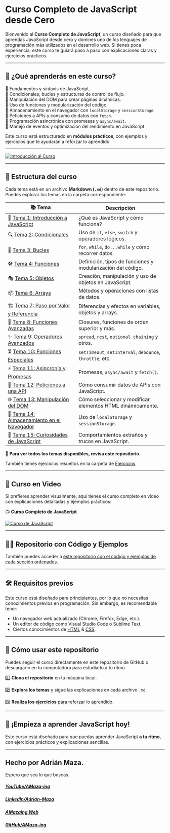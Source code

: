 # **Curso Completo de JavaScript desde Cero**

Bienvenido al **Curso Completo de JavaScript**, un curso diseñado para que aprendas JavaScript desde cero y domines uno de los lenguajes de programación más utilizados en el desarrollo web. Si tienes poca experiencia, este curso te guiará paso a paso con explicaciones claras y ejercicios prácticos.

---

## 📌 **¿Qué aprenderás en este curso?**

🔹 Fundamentos y sintaxis de JavaScript.<br>
🔹 Condicionales, bucles y estructuras de control de flujo.<br>
🔹 Manipulación del DOM para crear páginas dinámicas.<br>
🔹 Uso de funciones y modularización del código.<br>
🔹 Almacenamiento en el navegador con `localStorage` y `sessionStorage`.<br>
🔹 Peticiones a APIs y consumo de datos con `fetch`.<br>
🔹 Programación asincrónica con promesas y `async/await`.<br>
🔹 Manejo de eventos y optimización del rendimiento en JavaScript.<br>

Este curso está estructurado en **módulos prácticos**, con ejemplos y ejercicios que te ayudarán a reforzar lo aprendido.

---

[![Introducción al Curso](https://img.youtube.com/vi/BwdLgrccs3g/0.jpg)](https://www.youtube.com/watch?v=BwdLgrccs3g&list=PLzA2VyZwsq__JeA3Xa02uWT08Ljji931m)

---

## 📂 **Estructura del curso**

Cada tema está en un archivo **Markdown (`.md`)** dentro de este repositorio. Puedes explorar los temas en la carpeta correspondiente:

| 📚 Tema                                                                             | Descripción                                                 |
| ----------------------------------------------------------------------------------- | ----------------------------------------------------------- |
| 🚀 [Tema 1: Introducción a JavaScript](Temas/JavaScript-01-Introduccion.md)         | ¿Qué es JavaScript y cómo funciona?                         |
| 🔍 [Tema 2: Condicionales](Temas/JavaScript-02-Condicionales.md)                    | Uso de `if`, `else`, `switch` y operadores lógicos.         |
| 🔄 [Tema 3: Bucles](Temas/JavaScript-03-Bucles.md)                                  | `for`, `while`, `do...while` y cómo recorrer datos.         |
| 🛠️ [Tema 4: Funciones](Temas/JavaScript-04-Funciones.md)                            | Definición, tipos de funciones y modularización del código. |
| 🎭 [Tema 5: Objetos](Temas/JavaScript-05-Objetos.md)                                | Creación, manipulación y uso de objetos en JavaScript.      |
| 📦 [Tema 6: Arrays](Temas/JavaScript-06-Arrays.md)                                  | Métodos y operaciones con listas de datos.                  |
| 🏗️ [Tema 7: Paso por Valor y Referencia](Temas/JavaScript-07-Valor-y-Referencia.md) | Diferencias y efectos en variables, objetos y arrays.       |
| 🎯 [Tema 8: Funciones Avanzadas](Temas/JavaScript-08-Funciones-Avanzadas.md)        | Closures, funciones de orden superior y más.                |
| ✨ [Tema 9: Operadores Avanzados](Temas/JavaScript-09-Operadores-Avanzados.md)      | `spread`, `rest`, `optional chaining` y otros.              |
| ⏳ [Tema 10: Funciones Especiales](Temas/JavaScript-10-Funciones-Especiales.md)     | `setTimeout`, `setInterval`, `debounce`, `throttle`, etc.   |
| ⚡ [Tema 11: Asincronía y Promesas](Temas/JavaScript-11-Promesas.md)                | Promesas, `async/await` y `fetch()`.                        |
| 🔗 [Tema 12: Peticiones a una API](Temas/JavaScript-12-Fetch-API.md)                | Cómo consumir datos de APIs con JavaScript.                 |
| 🌐 [Tema 13: Manipulación del DOM](Temas/JavaScript-13-DOM.md)                      | Cómo seleccionar y modificar elementos HTML dinámicamente.  |
| 💾 [Tema 14: Almacenamiento en el Navegador](Temas/JavaScript-14-localStorage.md)   | Uso de `localStorage` y `sessionStorage`.                   |
| 🤯 [Tema 15: Curiosidades de JavaScript](Temas/JavaScript-15-Curiosidades.md)       | Comportamientos extraños y trucos en JavaScript.            |

📌 **Para ver todos los temas disponibles, revisa este repositorio.**

También tienes ejercicios resueltos en la carpeta de [Ejercicios](Ejercicios).

---

## 🎥 **Curso en Video**

Si prefieres aprender visualmente, aquí tienes el curso completo en video con explicaciones detalladas y ejemplos prácticos:

📺 **Curso Completo de JavaScript**

[![Curso de JavaScript](https://img.youtube.com/vi/lD8C0NVmn7A/0.jpg)](https://www.youtube.com/watch?v=lD8C0NVmn7A&list=PLzA2VyZwsq__JeA3Xa02uWT08Ljji931m)

---

## 🐱‍👤 **Repositorio con Código y Ejemplos**

También puedes acceder a [este repositorio con el código y ejemplos de cada sección ordenados](https://github.com/Amaza-ing/AMazaing-JavaScript-Course).

---

## 🛠️ **Requisitos previos**

Este curso está diseñado para principiantes, por lo que no necesitas conocimientos previos en programación. Sin embargo, es recomendable tener:

- Un navegador web actualizado (Chrome, Firefox, Edge, etc.).
- Un editor de código como Visual Studio Code o Sublime Text.
- Ciertos conocimientos de [HTML](../HTML/) & [CSS](../CSS/).

---

## 📌 **Cómo usar este repositorio**

Puedes seguir el curso directamente en este repositorio de GitHub o descargarlo en tu computadora para estudiarlo a tu ritmo.

1️⃣ **Clona el repositorio** en tu máquina local.

2️⃣ **Explora los temas** y sigue las explicaciones en cada archivo `.md`.

3️⃣ **Realiza los ejercicios** para reforzar lo aprendido.

---

## 🚀 **¡Empieza a aprender JavaScript hoy!**

Este curso está diseñado para que puedas aprender JavaScript **a tu ritmo**, con ejercicios prácticos y explicaciones sencillas.

---

## Hecho por Adrián Maza.

Espero que sea lo que buscas.

<div>
  <h5>
    <a href="https://www.youtube.com/@AMaza-Ing" target="_blank">
      YouTube/AMaza-ing
    </a>
  </h5>
  <h5>
    <a
      href="https://www.linkedin.com/in/adrian-maza-vazquez/"
      target="_blank"
    >
      LinkedIn/Adrián-Maza
    </a>
  </h5>
  <h5>
    <a href="https://www.amaza-ing.com/" target="_blank">
      AMazaing Web
    </a>
  </h5>
  <h5>
    <a href="https://github.com/Amaza-ing" target="_blank">
      GitHub/AMaza-ing
    </a>
  </h5>
</div>
